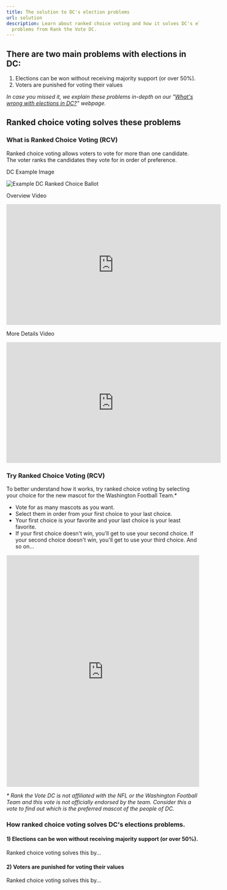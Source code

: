 ```yaml
---
title: The solution to DC's election problems
url: solution
description: Learn about ranked choice voting and how it solves DC's elections
  problems from Rank the Vote DC.
---
```

## There are two main problems with elections in DC:

1. Elections can be won without receiving majority support (or over 50%).
2. Voters are punished for voting their values

*In case you missed it, we explain these problems in-depth on our "[What's wrong with elections in DC?](/problem/)" webpage.*

## Ranked choice voting solves these problems

### What is Ranked Choice Voting (RCV)

Ranked choice voting allows voters to vote for more than one candidate. The voter ranks the candidates they vote for in order of preference. 

DC Example Image

![Example DC Ranked Choice Ballot](/static/img/example-20ballot-20grid-20rank-20the-20v.webp "Example DC Ranked Choice Ballot")

Overview Video

<iframe width="560" height="315" src="https://www.youtube.com/embed/gq7N2hmX9FI" frameborder="0" allow="accelerometer; autoplay; clipboard-write; encrypted-media; gyroscope; picture-in-picture" allowfullscreen></iframe>

More Details Video

<iframe width="560" height="315" src="https://www.youtube.com/embed/MykMQfmLIro" frameborder="0" allow="accelerometer; autoplay; clipboard-write; encrypted-media; gyroscope; picture-in-picture" allowfullscreen></iframe>





### Try Ranked Choice Voting (RCV)

To better understand how it works, try ranked choice voting by selecting your choice for the new mascot for the Washington Football Team.*

* Vote for as many mascots as you want.
* Select them in order from your first choice to your last choice.
* Your first choice is your favorite and your last choice is your least favorite.
* If your first choice doesn't win, you'll get to use your second choice. If your second choice doesn't win, you'll get to use your third choice. And so on...

<div style="position:relative;overflow:hidden;padding-top:120%;"><iframe src="https://rankit.vote/vote/WVk91aOuGv8M3TTScuTY" style="border:1px solid #f1f1f1;position: absolute;top: 0;left: 0;width: 100%;height: 100%;" name="myiFrame" scrolling="yes" frameborder="1" marginheight="0px" marginwidth="0px" allowfullscreen></iframe></div>

*\* Rank the Vote DC is not affiliated with the NFL or the Washington Football Team and this vote is not officially endorsed by the team. Consider this a vote to find out which is the preferred mascot of the people of DC.*

### How ranked choice voting solves DC's elections problems.

#### 1) Elections can be won without receiving majority support (or over 50%).

Ranked choice voting solves this by...

#### 2) Voters are punished for voting their values

Ranked choice voting solves this by...
